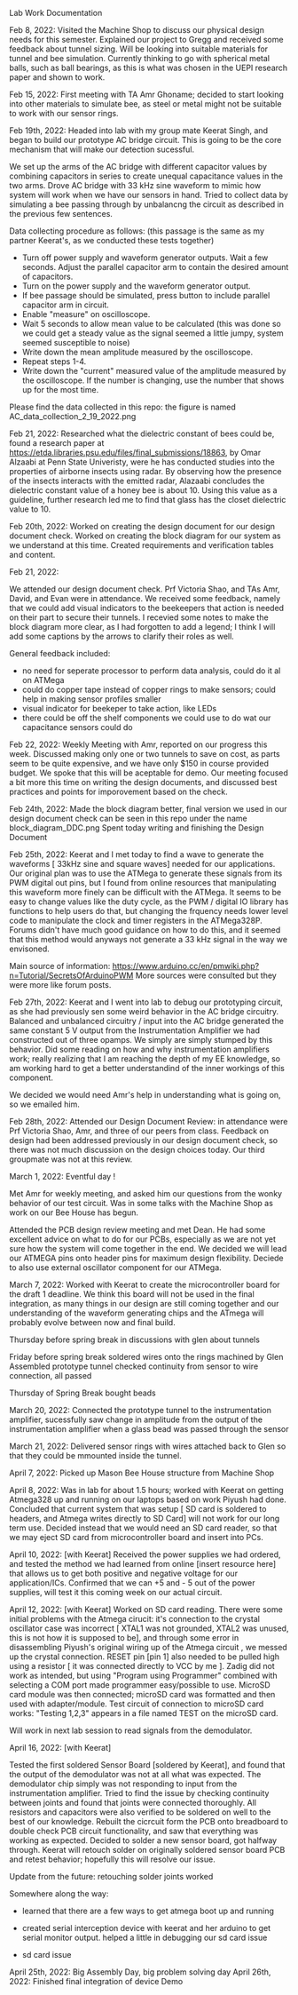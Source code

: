Lab Work Documentation

Feb 8, 2022:
Visited the Machine Shop to discuss our physical design needs for this semester. Explained our project to Gregg and received some feedback 
about tunnel sizing. Will be looking into suitable materials for tunnel and bee simulation. Currently thinking to go with spherical
metal balls, such as ball bearings, as this is what was chosen in the UEPI research paper and shown to work. 

Feb 15, 2022:
First meeting with TA Amr Ghoname; decided to start looking into other materials to simulate bee, as steel or metal might not be suitable to work
with our sensor rings.

Feb 19th, 2022:
Headed into lab with my group mate Keerat Singh, and began to build our prototype AC bridge circuit. This is going to be the core mechanism that will make
our detection sucessful. 

We set up the arms of the AC bridge with different capacitor values by combining capacitors in series to create unequal capacitance values in the two arms. 
Drove AC bridge with 33 kHz sine waveform to mimic how system will work when we have our sensors in hand. Tried to collect data by simulating
a bee passing through by unbalancng the circuit as described in the previous few sentences. 

Data collecting procedure as follows: (this passage is the same as my partner Keerat's, as we conducted these tests together)

- Turn off power supply and waveform generator outputs. Wait a few seconds. Adjust the parallel capacitor arm to contain the desired amount of capacitors.
- Turn on the power supply and the waveform generator output.
- If bee passage should be simulated, press button to include parallel capacitor arm in circuit.
- Enable "measure"  on oscilloscope.
- Wait 5 seconds to allow mean value to be calculated (this was done so we could get a steady value 
                                                     as the signal seemed a little jumpy, system seemed susceptible to noise)
- Write down the mean amplitude measured by the oscilloscope.
- Repeat steps 1-4.
- Write down the "current" measured value of the amplitude measured by the oscilloscope. If the number is changing, use the number that shows up for the most time.

Please find the data collected in this repo: the figure is named AC_data_collection_2_19_2022.png

Feb 21, 2022:
Researched what the dielectric constant of bees could be, found a research paper at https://etda.libraries.psu.edu/files/final_submissions/18863,
by Omar Alzaabi at Penn State Univeristy, were he has conducted studies into the properties of airborne insects using radar. By observing how the presence of the insects
interacts with the emitted radar, Alazaabi concludes the dielectric constant value of a honey bee is about 10. Using this value as a guideline, further 
research led me to find that glass has the closet dielectric value to 10. 

Feb 20th, 2022:
Worked on creating the design document for our design document check. Worked on creating the block diagram for our system as we understand at this time.
Created requirements and verification tables and content. 

Feb 21, 2022:

We attended our design document check. Prf Victoria Shao, and TAs Amr, David, and Evan were in attendance. We received some feedback, namely that
we could add visual indicators to the beekeepers that action is needed on their part to secure their tunnels. I recevied some notes to make the 
block diagram more clear, as I had forgotten to add a legend; I think I will add some captions by the arrows to clarify their roles as well. 

General feedback included:
- no need for seperate processor to perform data analysis, could do it al on ATMega
- could do copper tape instead of copper rings to make sensors; could help in making sensor profiles smaller
- visual indicator for beekeper to take action, like LEDs
- there could be off the shelf components we could use to do wat our capacitance sensors could do

Feb 22, 2022:
Weekly Meeting with Amr, reported on our progress this week. Discussed making only one or two tunnels to save on cost, as parts seem to be quite expensive, and
we have only $150 in course provided budget. We spoke that this will be aceptable for demo. Our meeting focused a 
bit more this time on writing the design documents, and discussed best practices and points for imporovement based on the check. 

Feb 24th, 2022:
Made the block diagram better, final version we used in our design document check can be seen in this repo under the name block_diagram_DDC.png
Spent today writing and finishing the Design Document 

Feb 25th, 2022:
Keerat and I met today to find a wave to generate the waveforms [ 33kHz sine and square waves] needed for our applications. Our original plan was to use the 
ATMega to generate these signals from its PWM digital out pins, but I found from online resources that manipulating this waveform more finely can be difficult
with the ATMega. It seems to be easy to change values like the duty cycle, as the PWM / digital IO library has functions to help users do that, but changing 
the frquency needs lower level code to manipulate the clock and timer registers in the ATMega328P. Forums didn't have much good guidance on how to do this, and
it seemed that this method would anyways not generate a 33 kHz signal in the way we envisoned. 

Main source of information: https://www.arduino.cc/en/pmwiki.php?n=Tutorial/SecretsOfArduinoPWM
More sources were consulted but they were more like forum posts.

Feb 27th, 2022:
Keerat and I went into lab to debug our prototyping circuit, as she had previously sen some weird behavior in the AC bridge circuitry. Balanced and unbalanced circuitry / input into the AC bridge generated the same constant 5 V output from the Instrumentation Amplifier we had constructed out of three opamps. We simply are simply stumped by this behavior. Did some reading on how and why instrumentation amplifiers work; really realizing that I am reaching the depth of my EE knowledge, so am working hard to get a better understandind of the inner workings of this component. 

We decided we would need Amr's help in understanding what is going on, so we emailed him.

Feb 28th, 2022: 
Attended our Design Document Review: in attendance were Prf Victoria Shao, Amr, and three of our peers from class. Feedback on design had been addressed previously in our design document check, so there was not much discussion on the design choices today. Our third groupmate was not at this review. 

March 1, 2022:
Eventful day ! 

Met Amr for weekly meeting, and asked him our questions from the wonky behavior of our test circuit.
Was in some talks with the Machine Shop as work on our Bee House has begun. 

Attended the PCB design review meeting and met Dean. He had some excellent advice on what to do for our PCBs, especially as we are not yet sure 
how the system will come together in the end. We decided we will lead our ATMEGA pins onto header pins for maximum design flexibility. Deciede to also use external oscillator component for our ATMega.

March 7, 2022:
Worked with Keerat to create the microcontroller board for the draft 1 deadline. We think this board will not be used in the final integration, as many things in our design are still coming together and our understanding of the waveform generating chips and the ATmega will probably evolve between now and final build. 

Thursday before spring break
in discussions with glen about tunnels

Friday before spring break
soldered wires onto the rings machined by Glen
Assembled prototype tunnel
checked continuity from sensor to wire connection, all passed

Thursday of Spring Break
bought beads

March 20, 2022:
Connected the prototype tunnel to the instrumentation amplifier, sucessfully saw change in amplitude from the output of the instrumentation amplifier when a glass bead
was passed through the sensor



March 21, 2022:
Delivered sensor rings with wires attached back to Glen so that they could be mmounted inside the tunnel.

April 7, 2022:
Picked up Mason Bee House structure from Machine Shop

April 8, 2022:
Was in lab for about 1.5 hours; worked with Keerat on getting Atmega328 up and running on our laptops based on work Piyush had done. 
Concluded that current system that was setup [ SD card is soldered to headers, and Atmega writes directly to SD Card] will not work for our long term use. 
Decided instead that we would need an SD card reader, so that we may eject SD card from microcontroller board and insert into PCs. 

April 10, 2022:
[with Keerat]
Received the power supplies we had ordered, and tested the method we had learned from online [insert resource here] that
allows us to get both positive and negative voltage for our application/ICs. Confirmed that we can +5 and - 5 out of the power supplies, 
will test it this coming week on our actual circuit.

April 12, 2022:
[with Keerat]
Worked on SD card reading. There were some initial problems with the Atmega cirucit: it's connection to the crystal oscillator case was incorrect 
[ XTAL1 was  not grounded, XTAL2 was unused, this is not how it is supposed to be], and through some error in disassembling Piyush's original wiring up of the Atmega circuit , 
we messed up the crystal connection. RESET pin [pin 1] also needed to be pulled high using a resistor [ it was connected directly to VCC by me ]. Zadig did not work as intended,
but using "Program using Programmer" combined with selecting a COM port made programmer easy/possible to use. 
MicroSD card module was then connected; microSD card was formatted and then used with adapter/module. Test circuit of connection to microSD card works: "Testing 1,2,3" appears
in a file named TEST on the microSD card. 

Will work in next lab session to read signals from the demodulator. 

April 16, 2022:
[with Keerat]

Tested the first soldered Sensor Board [soldered by Keerat], and found that the output of the demodulator was not at all what was expected. The demodulator chip simply was 
not responding to input from the instrumentation amplifier. Tried to find the issue by checking continuity between joints and found that joints were connected thoroughly. 
All resistors and capacitors were also verified to be soldered on well to the best of our knowledge. Rebuilt the cicrcuit form the PCB onto breadboard to double check PCB
circuit functionality, and saw that everything was working as expected. Decided to solder a new sensor board, got halfway through. Keerat will retouch solder on originally 
soldered sensor board PCB and retest behavior; hopefully this will resolve our issue. 

Update from the future: retouching solder joints worked

Somewhere along the way:
- learned that there are a few ways to get atmega boot up and running

- created serial interception device with keerat and her arduino to get serial monitor output. helped a little in debugging our sd card issue

- sd card issue


April 25th, 2022:
Big Assembly Day, big problem solving day
April 26th, 2022:
Finished final integration of device
Demo
